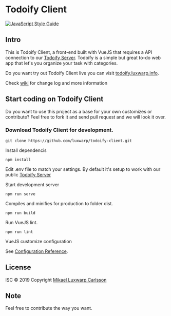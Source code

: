 # Todoify Client

[![JavaScript Style Guide](https://img.shields.io/badge/code_style-standard-brightgreen.svg)](https://standardjs.com)

## Intro

This is Todoify Client, a front-end built with VueJS that requires a API connection to our [Todoify Server](https://github.com/luxwarp/todoify-server).
Todoify is a simple but great to-do web app that let's you organize your task with categories.

Do you want try out Todoify Client live you can visit [todoify.luxwarp.info](https://todoify.luxwarp.info).

Check [wiki](https://github.com/luxwarp/todoify-client/wiki) for change log and more information

## Start coding on Todoify Client

Do you want to use this project as a base for your own customizes or contribute?
Feel free to fork it and send pull request and we will look it over.

### Download Todoify Client for development.

```
git clone https://github.com/luxwarp/todoify-client.git
```

Install dependencis

```
npm install
```

Edit .env file to match your settings. By default it's setup to work with our public [Todoify Server](https://github.com/luxwarp/todoify-server)

Start development server

```
npm run serve
```

Compiles and minifies for production to folder dist.

```
npm run build
```

Run VueJS lint.

```
npm run lint
```

VueJS customize configuration

See [Configuration Reference](https://cli.vuejs.org/config/).

## License

ISC © 2019 Copyright [Mikael Luxwarp Carlsson](https://luxwarp.info)

## Note

Feel free to contribute the way you want.